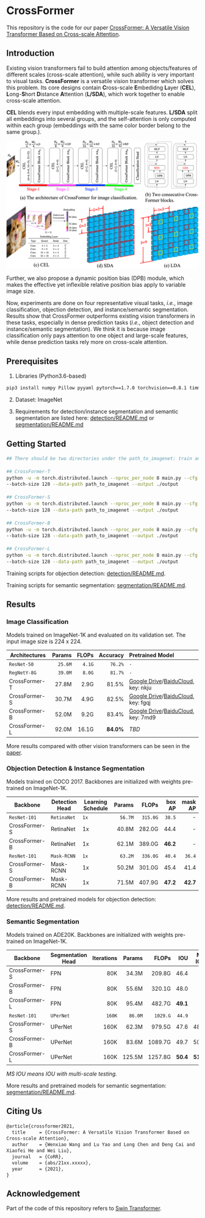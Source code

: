# CrossFormer

This repository is the code for our paper [CrossFormer: A Versatile Vision Transformer Based on Cross-scale Attention]().


## Introduction

Existing vision transformers fail to build attention among objects/features of different scales (cross-scale attention), while such ability is very important to visual tasks. **CrossFormer** is a versatile vision transformer which solves this problem. Its core designs contain **C**ross-scale **E**mbedidng **L**ayer (**CEL**), **L**ong-**S**hort **D**istance **A**ttention (**L/SDA**), which work together to enable cross-scale attention.

**CEL** blends every input embedding with multiple-scale features. **L/SDA** split all embeddings into several groups, and the self-attention is only computed within each group (embeddings with the same color border belong to the same group.).

![](./figures/github_pic.png)

Further, we also propose a dynamic position bias (DPB) module, which makes the effective yet inflexible relative position bias apply to variable image size.

Now, experiments are done on four representative visual tasks, *i.e.*, image classification, objection detection, and instance/semantic segmentation. Results show that CrossFormer outperforms existing vision transformers in these tasks, especially in dense prediction tasks (*i.e.*, object detection and instance/semantic segmentation). We think it is because image classification only pays attention to one object and large-scale features, while dense prediction tasks rely more on cross-scale attention.



## Prerequisites

1. Libraries (Python3.6-based)
```bash
pip3 install numpy Pillow pyyaml pytorch==1.7.0 torchvision==0.8.1 timm=0.3.2
```
2. Dataset: ImageNet

3. Requirements for detection/instance segmentation and semantic segmentation are listed here: [detection/README.md](./detection/README.md) or [segmentation/README.md](./segmentation/README.md)



## Getting Started

```bash
## There should be two directories under the path_to_imagenet: train and validation

## CrossFormer-T
python -u -m torch.distributed.launch --nproc_per_node 8 main.py --cfg configs/tiny_patch4_group7_224.yaml \
--batch-size 128 --data-path path_to_imagenet --output ./output

## CrossFormer-S
python -u -m torch.distributed.launch --nproc_per_node 8 main.py --cfg configs/small_patch4_group7_224.yaml \
--batch-size 128 --data-path path_to_imagenet --output ./output

## CrossFormer-B
python -u -m torch.distributed.launch --nproc_per_node 8 main.py --cfg configs/base_patch4_group7_224.yaml 
--batch-size 128 --data-path path_to_imagenet --output ./output

## CrossFormer-L
python -u -m torch.distributed.launch --nproc_per_node 8 main.py --cfg configs/large_patch4_group7_224.yaml \
--batch-size 128 --data-path path_to_imagenet --output ./output
```

Training scripts for objection detection: [detection/README.md](./detection/README.md).

Training scripts for semantic segmentation: [segmentation/README.md](./segmentation/README.md).



## Results

### Image Classification

Models trained on ImageNet-1K and evaluated on its validation set. The input image size is 224 x 224.

| Architectures | Params | FLOPs | Accuracy | Pretrained Model |
| ------------- | ------: | -----: | --------: | :---------------- |
| `ResNet-50` | `25.6M` | `4.1G` | `76.2%` |      `-`        |
| `RegNetY-8G` | `39.0M` | `8.0G` | `81.7%` |     `-`        |
| CrossFormer-T | 27.8M  | 2.9G  | 81.5%    | [Google Drive](https://drive.google.com/file/d/1YSkU9enn-ITyrbxLH13zNcBYvWSEidfq/view?usp=sharing)/[BaiduCloud](https://pan.baidu.com/s/1M45YXZgVvp6Ew9DO8UhdlA), key: nkju |
| CrossFormer-S | 30.7M  | 4.9G  | 82.5%    | [Google Drive](https://drive.google.com/file/d/1RAkigsgr33va0RZ85S2Shs2BhXYcS6U8/view?usp=sharing)/[BaiduCloud](https://pan.baidu.com/s/1Xf4MXfb_soCnJFBeNDmoQQ), key: fgqj |
| CrossFormer-B | 52.0M  | 9.2G  | 83.4%    | [Google Drive](https://drive.google.com/file/d/1bK8biVCi17nz_nkt7rBfio_kywUpllSU/view?usp=sharing)/[BaiduCloud](https://pan.baidu.com/s/1f5dH__UGDXb-HoOPHT5p0A), key: 7md9 |
| CrossFormer-L | 92.0M  | 16.1G | **84.0%**    | *TBD*             |

More results compared with other vision transformers can be seen in the [paper]().

### Objection Detection & Instance Segmentation

Models trained on COCO 2017. Backbones are initialized with weights pre-trained on ImageNet-1K.

| Backbone      | Detection Head | Learning Schedule | Params | FLOPs  | box AP | mask AP |
| ------------- | ----------------- | -------------------- | ------: | ------: | ------: | ------: |
| `ResNet-101` | `RetinaNet` | `1x` | `56.7M` | `315.0G` | `38.5` | - |
| CrossFormer-S | RetinaNet         | 1x                   | 40.8M  | 282.0G | 44.4   | -      |
| CrossFormer-B | RetinaNet         | 1x                   | 62.1M  | 389.0G | **46.2**   | -      |
| `ResNet-101` | `Mask-RCNN` | `1x` | `63.2M` | `336.0G` | `40.4` | `36.4` |
| CrossFormer-S | Mask-RCNN         | 1x                   | 50.2M  | 301.0G | 45.4   | 41.4 |
| CrossFormer-B | Mask-RCNN         | 1x                   | 71.5M  | 407.9G | **47.2**   | **42.7** |

More results and pretrained models for objection detection: [detection/README.md](./detection/README.md).

### Semantic Segmentation

Models trained on ADE20K. Backbones are initialized with weights pre-trained on ImageNet-1K.

| Backbone      | Segmentation Head | Iterations | Params | FLOPs   | IOU  | MS IOU |
| ------------- | -------------------- | ----------: | ------: | -------: | ----: | ------: |
| CrossFormer-S | FPN                  | 80K       | 34.3M  | 209.8G  | 46.4 | -      |
| CrossFormer-B | FPN                  | 80K       | 55.6M  | 320.1G  | 48.0 | -      |
| CrossFormer-L | FPN                  | 80K       | 95.4M  | 482.7G  | **49.1** | -      |
| `ResNet-101` | `UPerNet` | `160K` | `86.0M` | `1029.G` | `44.9` | `-` |
| CrossFormer-S | UPerNet              | 160K       | 62.3M  | 979.5G  | 47.6 | 48.4 |
| CrossFormer-B | UPerNet              | 160K       | 83.6M  | 1089.7G | 49.7 | 50.6 |
| CrossFormer-L | UPerNet              | 160K       | 125.5M | 1257.8G | **50.4** | **51.4** |

*MS IOU means IOU with multi-scale testing.*

More results and pretrained models for semantic segmentation: [segmentation/README.md](./segmentation/README.md).



## Citing Us

```
@article{crossformer2021,
  title     = {CrossFormer: A Versatile Vision Transformer Based on Cross-scale Attention},
  author    = {Wenxiao Wang and Lu Yao and Long Chen and Deng Cai and Xiaofei He and Wei Liu},
  journal   = {CoRR},
  volume    = {abs/21xx.xxxxx},
  year      = {2021},
}
```



## Acknowledgement

Part of the code of this repository refers to [Swin Transformer](https://github.com/microsoft/Swin-Transformer).

